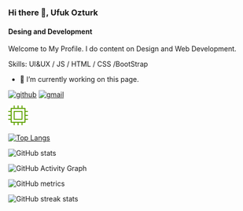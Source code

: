 ### Hi there 👋, Ufuk Ozturk
#### Desing and Development
Welcome to My Profile.
I do content on Design and Web Development.

Skills: UI&UX / JS / HTML / CSS /BootStrap

- 🔭 I’m currently working on this page. 


[<img src='https://cdn.jsdelivr.net/npm/simple-icons@3.0.1/icons/github.svg' alt='github' height='40'>](https://github.com/Ufukovi)  [<img src='https://cdn.jsdelivr.net/npm/simple-icons@3.0.1/icons/gmail.svg' alt='gmail' height='40'>](ufukozt1@gmail.com)  

<a href='https://docs.github.com/en/developers'><img src='https://raw.githubusercontent.com/acervenky/animated-github-badges/master/assets/devbadge.gif' width='40' height='40'></a> 

[![Top Langs](https://github-readme-stats.vercel.app/api/top-langs/?username=Ufukovi)](https://github.com/anuraghazra/github-readme-stats)

![GitHub stats](https://github-readme-stats.vercel.app/api?username=Ufukovi&show_icons=true)  

![GitHub Activity Graph](https://activity-graph.herokuapp.com/graph?username=Ufukovi)  

![GitHub metrics](https://metrics.lecoq.io/Ufukovi)  

![GitHub streak stats](https://github-readme-streak-stats.herokuapp.com/?user=Ufukovi)  



<!---
Ufukovi/Ufukovi is a ✨ special ✨ repository because its `README.md` (this file) appears on your GitHub profile.
You can click the Preview link to take a look at your changes.
--->

